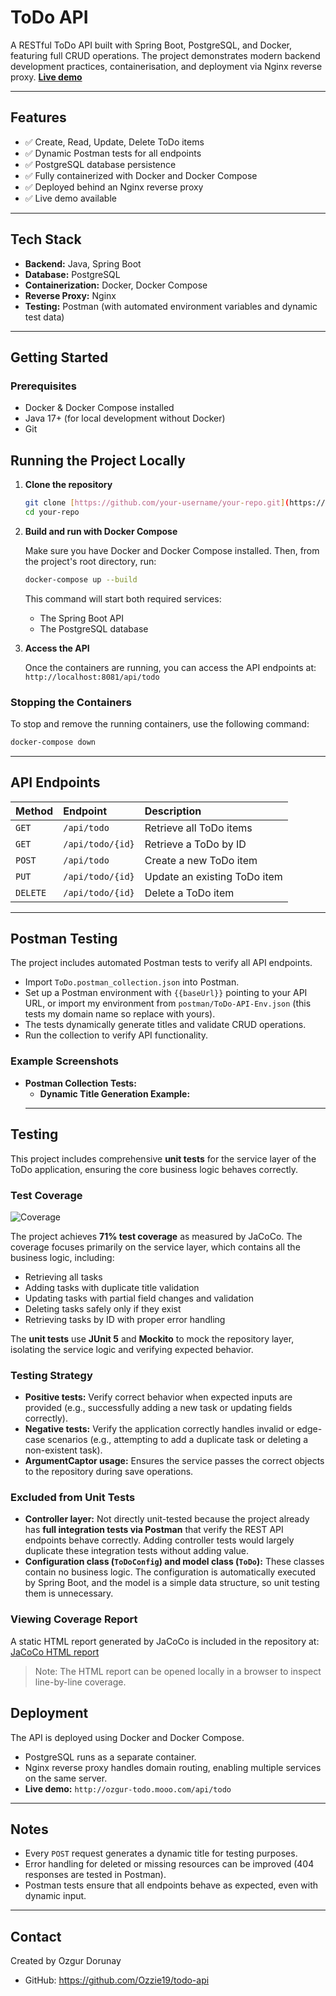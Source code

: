 # ToDo API

A RESTful ToDo API built with Spring Boot, PostgreSQL, and Docker, featuring full CRUD operations. The project demonstrates modern backend development practices, containerisation, and deployment via Nginx reverse proxy.
[**Live demo**](http://ozgur-todo.mooo.com/api/todo)

---

## Features

- ✅ Create, Read, Update, Delete ToDo items
- ✅ Dynamic Postman tests for all endpoints
- ✅ PostgreSQL database persistence
- ✅ Fully containerized with Docker and Docker Compose
- ✅ Deployed behind an Nginx reverse proxy
- ✅ Live demo available 

---

## Tech Stack

-   **Backend:** Java, Spring Boot
-   **Database:** PostgreSQL
-   **Containerization:** Docker, Docker Compose
-   **Reverse Proxy:** Nginx
-   **Testing:** Postman (with automated environment variables and dynamic test data)

---

## Getting Started

### Prerequisites

-   Docker & Docker Compose installed
-   Java 17+ (for local development without Docker)
-   Git

## Running the Project Locally

1.  **Clone the repository**
    ```bash
    git clone [https://github.com/your-username/your-repo.git](https://github.com/your-username/your-repo.git)
    cd your-repo
    ```

2.  **Build and run with Docker Compose**

    Make sure you have Docker and Docker Compose installed. Then, from the project's root directory, run:
    ```bash
    docker-compose up --build
    ```
    This command will start both required services:
    -   The Spring Boot API
    -   The PostgreSQL database

3.  **Access the API**

    Once the containers are running, you can access the API endpoints at:
    `http://localhost:8081/api/todo`

### Stopping the Containers

To stop and remove the running containers, use the following command:
```bash
docker-compose down
```

---

## API Endpoints

| Method | Endpoint         | Description                  |
| :----- | :--------------- | :--------------------------- |
| `GET`  | `/api/todo`      | Retrieve all ToDo items      |
| `GET`  | `/api/todo/{id}` | Retrieve a ToDo by ID        |
| `POST` | `/api/todo`      | Create a new ToDo item       |
| `PUT`  | `/api/todo/{id}` | Update an existing ToDo item |
| `DELETE`|`/api/todo/{id}` | Delete a ToDo item           |

---

## Postman Testing

The project includes automated Postman tests to verify all API endpoints.

-   Import `ToDo.postman_collection.json` into Postman.
-   Set up a Postman environment with `{{baseUrl}}` pointing to your API URL, or import my environment from  `postman/ToDo-API-Env.json` (this tests my domain name so replace with yours). 
-   The tests dynamically generate titles and validate CRUD operations.
-   Run the collection to verify API functionality.

### Example Screenshots

-   **Postman Collection Tests:**
    -   **Dynamic Title Generation Example:**
    ---

## Testing

This project includes comprehensive **unit tests** for the service layer of the ToDo application, ensuring the core business logic behaves correctly.  

### Test Coverage

![Coverage](https://img.shields.io/badge/Coverage-71%25-brightgreen)

The project achieves **71% test coverage** as measured by JaCoCo. The coverage focuses primarily on the service layer, which contains all the business logic, including:

- Retrieving all tasks
- Adding tasks with duplicate title validation
- Updating tasks with partial field changes and validation
- Deleting tasks safely only if they exist
- Retrieving tasks by ID with proper error handling

The **unit tests** use **JUnit 5** and **Mockito** to mock the repository layer, isolating the service logic and verifying expected behavior.

### Testing Strategy

- **Positive tests:** Verify correct behavior when expected inputs are provided (e.g., successfully adding a new task or updating fields correctly).  
- **Negative tests:** Verify the application correctly handles invalid or edge-case scenarios (e.g., attempting to add a duplicate task or deleting a non-existent task).  
- **ArgumentCaptor usage:** Ensures the service passes the correct objects to the repository during save operations.  

### Excluded from Unit Tests

- **Controller layer:** Not directly unit-tested because the project already has **full integration tests via Postman** that verify the REST API endpoints behave correctly. Adding controller tests would largely duplicate these integration tests without adding value.  
- **Configuration class (`ToDoConfig`) and model class (`ToDo`):** These classes contain no business logic. The configuration is automatically executed by Spring Boot, and the model is a simple data structure, so unit testing them is unnecessary.  

### Viewing Coverage Report

A static HTML report generated by JaCoCo is included in the repository at:
 [JaCoCo HTML report](docs/test_results/index.html) 
 
 > Note: The HTML report can be opened locally in a browser to inspect line-by-line coverage.


## Deployment

The API is deployed using Docker and Docker Compose.
-   PostgreSQL runs as a separate container.
-   Nginx reverse proxy handles domain routing, enabling multiple services on the same server.
-   **Live demo:** `http://ozgur-todo.mooo.com/api/todo`

---

## Notes

-   Every `POST` request generates a dynamic title for testing purposes.
-   Error handling for deleted or missing resources can be improved (404 responses are tested in Postman).
-   Postman tests ensure that all endpoints behave as expected, even with dynamic input.

---

## Contact

Created by Ozgur Dorunay
-   GitHub: https://github.com/Ozzie19/todo-api
